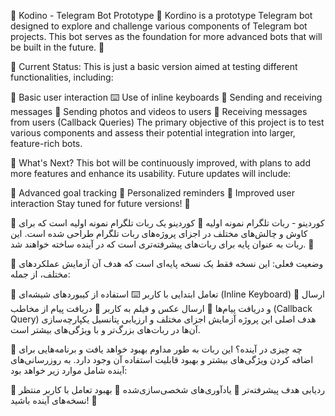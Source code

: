 🌟 Kodino - Telegram Bot Prototype 🌟
Kordino is a prototype Telegram bot designed to explore and challenge various components of Telegram bot projects. This bot serves as the foundation for more advanced bots that will be built in the future. 🚀

🚧 Current Status:
This is just a basic version aimed at testing different functionalities, including:

🤖 Basic user interaction
⌨️ Use of inline keyboards
🔄 Sending and receiving messages
📸 Sending photos and videos to users
💬 Receiving messages from users (Callback Queries)
The primary objective of this project is to test various components and assess their potential integration into larger, feature-rich bots.

🚀 What's Next?
This bot will be continuously improved, with plans to add more features and enhance its usability. Future updates will include:

🎯 Advanced goal tracking
📲 Personalized reminders
💬 Improved user interaction
Stay tuned for future versions! 👀


🌟 کوردینو - ربات تلگرام نمونه اولیه 🌟
کوردینو یک ربات تلگرام نمونه اولیه است که برای کاوش و چالش‌های مختلف در اجزای پروژه‌های ربات تلگرام طراحی شده است. این ربات به عنوان پایه برای ربات‌های پیشرفته‌تری است که در آینده ساخته خواهند شد. 🚀

🚧 وضعیت فعلی:
این نسخه فقط یک نسخه پایه‌ای است که هدف آن آزمایش عملکردهای مختلف، از جمله:

🤖 تعامل ابتدایی با کاربر
⌨️ استفاده از کیبوردهای شیشه‌ای (Inline Keyboard)
🔄 ارسال و دریافت پیام‌ها
📸 ارسال عکس و فیلم به کاربر
💬 دریافت پیام از مخاطب (Callback Query)
هدف اصلی این پروژه آزمایش اجزای مختلف و ارزیابی پتانسیل یکپارچه‌سازی آن‌ها در ربات‌های بزرگ‌تر و با ویژگی‌های بیشتر است.

🚀 چه چیزی در آینده؟
این ربات به طور مداوم بهبود خواهد یافت و برنامه‌هایی برای اضافه کردن ویژگی‌های بیشتر و بهبود قابلیت استفاده آن وجود دارد. به روزرسانی‌های آینده شامل موارد زیر خواهد بود:

🎯 ردیابی هدف پیشرفته‌تر
📲 یادآوری‌های شخصی‌سازی‌شده
💬 بهبود تعامل با کاربر
منتظر نسخه‌های آینده باشید! 👀
